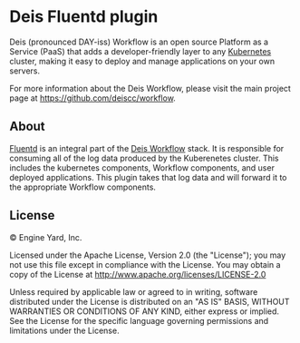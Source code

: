 # Deis Fluentd plugin
Deis (pronounced DAY-iss) Workflow is an open source Platform as a Service (PaaS) that adds a developer-friendly layer to any [Kubernetes](http://kubernetes.io) cluster, making it easy to deploy and manage applications on your own servers.

For more information about the Deis Workflow, please visit the main project page at https://github.com/deiscc/workflow.

## About
[Fluentd](http://www.fluentd.org/) is an integral part of the [Deis Workflow](https://github.com/deiscc/workflow) stack. It is responsible for consuming all of the log data produced by the Kuberenetes cluster. This includes the kubernetes components, Workflow components, and user deployed applications. This plugin takes that log data and will forward it to the appropriate Workflow components.

## License

© Engine Yard, Inc.

Licensed under the Apache License, Version 2.0 (the "License"); you may
not use this file except in compliance with the License. You may obtain
a copy of the License at <http://www.apache.org/licenses/LICENSE-2.0>

Unless required by applicable law or agreed to in writing, software
distributed under the License is distributed on an "AS IS" BASIS,
WITHOUT WARRANTIES OR CONDITIONS OF ANY KIND, either express or implied.
See the License for the specific language governing permissions and
limitations under the License.
